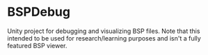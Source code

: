 # BSPDebug
Unity project for debugging and visualizing BSP files. Note that this intended to be used for research/learning purposes and isn't a fully featured BSP viewer.
